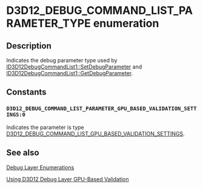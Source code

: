 # D3D12_DEBUG_COMMAND_LIST_PARAMETER_TYPE enumeration

## Description

Indicates the debug parameter type used by [ID3D12DebugCommandList1::SetDebugParameter](https://learn.microsoft.com/windows/desktop/api/d3d12sdklayers/nf-d3d12sdklayers-id3d12debugcommandlist1-setdebugparameter) and [ID3D12DebugCommandList1::GetDebugParameter](https://learn.microsoft.com/windows/desktop/api/d3d12sdklayers/nf-d3d12sdklayers-id3d12debugcommandlist1-getdebugparameter).

## Constants

### `D3D12_DEBUG_COMMAND_LIST_PARAMETER_GPU_BASED_VALIDATION_SETTINGS:0`

Indicates the parameter is type [D3D12_DEBUG_COMMAND_LIST_GPU_BASED_VALIDATION_SETTINGS](https://learn.microsoft.com/windows/desktop/api/d3d12sdklayers/ns-d3d12sdklayers-d3d12_debug_command_list_gpu_based_validation_settings).

## See also

[Debug Layer Enumerations](https://learn.microsoft.com/windows/desktop/direct3d12/direct3d-12-sdklayers-enumerations)

[Using D3D12 Debug Layer GPU-Based Validation](https://learn.microsoft.com/windows/desktop/direct3d12/using-d3d12-debug-layer-gpu-based-validation)